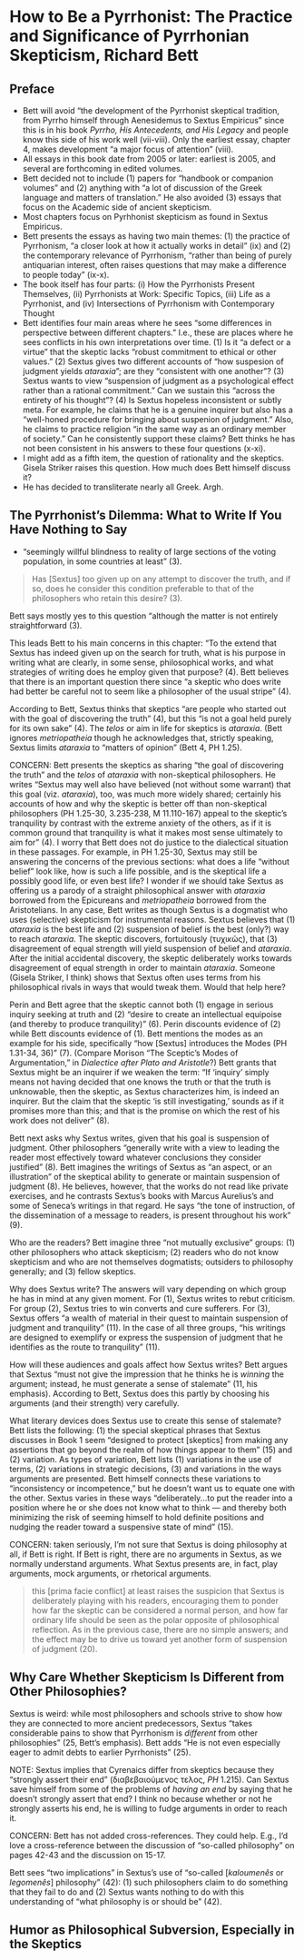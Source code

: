 # How to Be a Pyrrhonist: The Practice and Significance of Pyrrhonian Skepticism, Richard Bett

## Preface

+ Bett will avoid “the development of the Pyrrhonist skeptical tradition, from Pyrrho himself through Aenesidemus to Sextus Empiricus” since this is in his book *Pyrrho, His Antecedents, and His Legacy* and people know this side of his work well (vii-viii). Only the earliest essay, chapter 4, makes development “a major focus of attention” (viii).
+ All essays in this book date from 2005 or later: earliest is 2005, and several are forthcoming in edited volumes.
+ Bett decided not to include (1) papers for “handbook or companion volumes” and (2) anything with “a lot of discussion of the Greek language and matters of translation.” He also avoided (3) essays that focus on the Academic side of ancient skepticism.
+ Most chapters focus on Pyrhhonist skepticism as found in Sextus Empiricus.
+ Bett presents the essays as having two main themes: (1) the practice of Pyrrhonism, “a closer look at how it actually works in detail” (ix) and (2) the contemporary relevance of Pyrrhonism, “rather than being of purely antiquarian interest, <Pyrrhonism> often raises questions that may make a difference to people today” (ix-x).
+ The book itself has four parts: (i) How the Pyrrhonists Present Themselves, (ii) Pyrrhonists at Work: Specific Topics, (iii) Life as a Pyrrhonist, and (iv) Intersections of Pyrrhonism with Contemporary Thought
+ Bett identifies four main areas where he sees “some differences in perspective between different chapters.” I.e., these are places where he sees conflicts in his own interpretations over time. (1) Is it “a defect or a virtue” that the skeptic lacks “robust commitment to ethical or other values.” (2) Sextus gives two different accounts of “how suspesion of judgment yields *ataraxia*”; are they “consistent with one another”? (3) Sextus wants to view “suspension of judgment as a psychological effect rather than a rational commitment.” Can we sustain this “across the entirety of his thought”? (4) Is Sextus hopeless inconsistent or subtly meta. For example, he claims that he is a genuine inquirer but also has a “well-honed procedure for bringing about suspenion of judgment.” Also, he claims to practice religion “in the same way as an ordinary member of society.” Can he consistently support these claims? Bett thinks he has not been consistent  in his answers to these four questions (x-xi).
+ I might add as a fifth item, the question of rationality and the skeptics. Gisela Striker raises this question. How much does Bett himself discuss it?
+ He has decided to transliterate nearly all Greek. Argh.

## The Pyrrhonist’s Dilemma: What to Write If You Have Nothing to Say

+ “seemingly willful blindness to reality of large sections of the voting population, in some countries at least” (3).

> Has [Sextus] too given up on any attempt to discover the truth, and if so, does he consider this condition preferable to that of the philosophers who retain this desire? (3).

Bett says mostly yes to this question “although the matter is not entirely straightforward (3).

This leads Bett to his main concerns in this chapter: “To the extend that Sextus has indeed given up on the search for truth, what is his purpose in writing what are clearly, in some sense, philosophical works, and what strategies of writing does he employ given that purpose? (4). Bett believes that there is an important question there since “a skeptic who does write had better be careful not to seem like a philosopher of the usual stripe” (4).

According to Bett, Sextus thinks that skeptics “are people who started out with the goal of discovering the truth” (4), but this “is not a goal held purely for its own sake” (4). The *telos* or aim in life for skeptics is *ataraxia*. (Bett ignores *metriopatheia* though he acknowledges that, strictly speaking, Sextus limits *ataraxia* to “matters of opinion” (Bett 4, PH 1.25).

CONCERN: Bett presents the skeptics as sharing “the goal of discovering the truth” and the *telos* of *ataraxia* with non-skeptical philosophers. He writes “Sextus may well also have believed (not without some warrant) that this goal (viz. *ataraxia*), too, was much more widely shared; certainly his accounts of how and why the skeptic is better off than non-skeptical philosophers (PH 1.25-30, 3.235-238, M 11.110-167) appeal to the skeptic’s tranquility by contrast with the extreme anxiety of the others, as if it is common ground that tranquility is what it makes most sense ultimately to aim for” (4). I worry that Bett does not do justice to the dialectical situation in these passages. For example, in PH 1.25-30, Sextus may still be answering the concerns of the previous sections: what does a life “without belief” look like, how is such a life possible, and is the skeptical life a possibly good life, or even best life? I wonder if we should take Sextus as offering us a parody of a straight philosophical answer with *ataraxia* borrowed from the Epicureans and *metriopatheia* borrowed from the Aristotelians. In any case, Bett writes as though Sextus is a dogmatist who uses (selective) skepticism for instrumental reasons. Sextus believes that (1) *ataraxia* is the best life and (2) suspension of belief is the best (only?) way to reach *ataraxia*. The skeptic discovers, fortuitously (τυχικῶς), that (3) disagreement of equal strength will yield suspension of belief and *ataraxia*. After the initial accidental discovery, the skeptic deliberately works towards disagreement of equal strength in order to maintain *ataraxia*. Someone (Gisela Striker, I think) shows that Sextus often uses terms from his philosophical rivals in ways that would tweak them. Would that help here?

Perin and Bett agree that the skeptic cannot both (1) engage in serious inquiry seeking at truth and (2) “desire to create an intellectual equipoise (and thereby to produce tranquility)” (6). Perin discounts evidence of (2) while Bett discounts evidence of (1). Bett mentions the modes as an example for his side, specifically “how [Sextus] introduces the Modes (PH 1.31-34, 36)” (7). (Compare Morison “The Sceptic’s Modes of Argumentation,” in *Dialectice after Plato and Aristotle*?) Bett grants that Sextus might be an inquirer if we weaken the term: “If ‘inquiry’ simply means not having decided that one knows the truth or that the truth is unknowable, then the skeptic, as Sextus characterizes him, is indeed an inquirer. But the claim that the skeptic ‘is still investigating,’ sounds as if it promises more than this; and that is the promise on which the rest of his work does not deliver” (8).

Bett next asks why Sextus writes, given that his goal is suspension of judgment. Other philosophers “generally write with a view to leading the reader most effectively toward whatever conclusions they consider justified” (8). Bett imagines the writings of Sextus as “an aspect, or an illustration” of the skeptical ability to generate or maintain suspension of judgment (8). He believes, however, that the works do not read like private exercises, and he contrasts Sextus’s books with Marcus Aurelius’s and some of Seneca’s writings in that regard. He says “the tone of instruction, of the dissemination of a message to readers, is present throughout his work” (9).

Who are the readers? Bett imagine three “not mutually exclusive” groups: (1) other philosophers who attack skepticism; (2) readers who do not know skepticism and who are not themselves dogmatists; outsiders to philosophy generally; and (3) fellow skeptics.

Why does Sextus write? The answers will vary depending on which group he has in mind at any given moment. For (1), Sextus writes to rebut criticism. For group (2), Sextus tries to win converts and cure sufferers. For (3), Sextus offers “a wealth of material in their quest to maintain suspension of judgment and tranquility” (11). In the case of all three groups, “his writings are designed to exemplify or express the suspension of judgment that he identifies as the route to tranquility” (11).

How will these audiences and goals affect how Sextus writes? Bett argues that Sextus “must not give the impression that he thinks he is *winning* the argument; instead, he must generate a sense of stalemate” (11, his emphasis). According to Bett, Sextus does this partly by choosing his arguments (and their strength) very carefully.

What literary devices does Sextus use to create this sense of stalemate? Bett lists the following: (1) the special skeptical phrases that Sextus discusses in Book 1 seem “designed to protect [skeptics] from making any assertions that go beyond the realm of how things appear to them” (15) and (2) variation. As types of variation, Bett lists (1) variations in the use of terms, (2) variations in strategic decisions, (3) and variations in the ways arguments are presented. Bett himself connects these variations to “inconsistency or incompetence,” but he doesn’t want us to equate one with the other. Sextus varies in these ways “deliberately...to put the reader into a position where he or she does not know what to think — and thereby both minimizing the risk of seeming himself to hold definite positions and nudging the reader toward a suspensive state of mind” (15).

CONCERN: taken seriously, I’m not sure that Sextus is doing philosophy at all, if Bett is right. If Bett is right, there are no arguments in Sextus, as we normally understand arguments. What Sextus presents are, in fact, play arguments, mock arguments, or rhetorical arguments.

> this [prima facie conflict] at least raises the suspicion that Sextus is deliberately playing with his readers, encouraging them to ponder how far the skeptic can be considered a normal person, and how far ordinary life should be seen as the polar opposite of philosophical reflection. As in the previous case, there are no simple answers; and the effect may be to drive us toward yet another form of suspension of judgment (20).

## Why Care Whether Skepticism Is Different from Other Philosophies?

Sextus is weird: while most philosophers and schools strive to show how they are connected to more ancient predecessors, Sextus “takes considerable pains to show that Pyrrhonism is *different* from other philosophies” (25, Bett’s emphasis). Bett adds “He is not even especially eager to admit debts to earlier Pyrrhonists” (25).

NOTE: Sextus implies that Cyrenaics differ from skeptics because they “strongly assert their end” (διαβεβαιούμενος τελος, *PH* 1.215). Can Sextus save himself from some of the problems of *having an end* by saying that he doesn’t strongly assert that end? I think no because whether or not he strongly asserts his end, he is willing to fudge arguments in order to reach it.

CONCERN: Bett has not added cross-references. They could help. E.g., I’d love a cross-reference between the discussion of “so-called philosophy” on pages 42-43 and the discussion on 15-17.

Bett sees “two implications” in Sextus’s use of “so-called [*kaloumenês* or *legomenês*] philosophy” (42): (1) such philosophers claim to do something that they fail to do and (2) Sextus wants nothing to do with this understanding of “what philosophy is or should be” (42).

## Humor as Philosophical Subversion, Especially in the Skeptics


